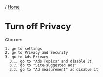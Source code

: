/ [Home](index.md)

# Turn off Privacy

Chrome:
```
1. go to settings
2. go to Privacy and Security
3. go to Ads Privacy
  3.1. go to "Ads Topics" and disable it
  3.2. go to "Site-suggested ads"
  3.3. go to "Ad measurement" ad disable it

```

